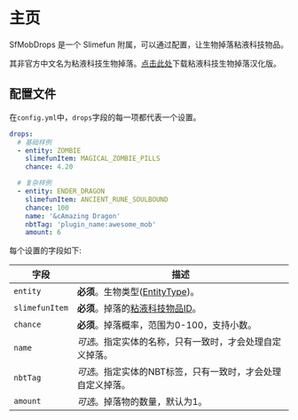 # 主页

SfMobDrops 是一个 Slimefun 附属，可以通过配置，让生物掉落粘液科技物品。

其非官方中文名为粘液科技生物掉落。[点击此处](/Install#SfMobDrops)下载粘液科技生物掉落汉化版。

## 配置文件

在`config.yml`中，`drops`字段的每一项都代表一个设置。  

```yaml
drops:
  # 基础样例
  - entity: ZOMBIE
    slimefunItem: MAGICAL_ZOMBIE_PILLS
    chance: 4.20

  # 复杂样例
  - entity: ENDER_DRAGON
    slimefunItem: ANCIENT_RUNE_SOULBOUND
    chance: 100
    name: '&cAmazing Dragon'
    nbtTag: 'plugin_name:awesome_mob'
    amount: 6
```

每个设置的字段如下:

| 字段 | 描述 |
| -------- | -------- |
| `entity` | **必须**。生物类型([EntityType](https://hub.spigotmc.org/javadocs/spigot/org/bukkit/entity/EntityType.html))。 |
| `slimefunItem` | **必须**。掉落的[粘液科技物品ID](https://slimefun-helper.guizhanss.cn/)。 |
| `chance` | **必须**。掉落概率，范围为0-100，支持小数。 |
| `name` | *可选*。指定实体的名称，只有一致时，才会处理自定义掉落。 |
| `nbtTag` | *可选*。指定实体的NBT标签，只有一致时，才会处理自定义掉落。 |
| `amount` | *可选*。掉落物的数量，默认为1。 |
